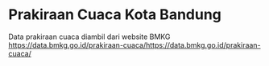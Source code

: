 # Prakiraan Cuaca Kota Bandung
Data prakiraan cuaca diambil dari website BMKG
https://data.bmkg.go.id/prakiraan-cuaca/https://data.bmkg.go.id/prakiraan-cuaca/
